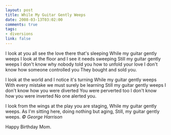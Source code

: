 ```yaml
--- 
layout: post
title: While My Guitar Gently Weeps
date: 2008-03-13T03:02:00
comments: true
tags:
- diversions
link: false
---
```

I look at you all see the love there that's sleeping
While my guitar gently weeps
I look at the floor and I see it needs sweeping
Still my guitar gently weeps
I don't know why nobody told you how to unfold your love
I don't know how someone controlled you
They bought and sold you.

I look at the world and I notice it's turning
While my guitar gently weeps
With every mistake we must surely be learning
Still my guitar gently weeps
I don't know how you were diverted
You were perverted too
I don't know how you were inverted
No one alerted you.

I look from the wings at the play you are staging,
While my guitar gently weeps.
As I'm sitting here, doing nothing but aging,
Still, my guitar gently weeps.
<em>© George Harrison</em>

Happy Birthday Mom.
